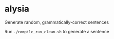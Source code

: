 # alysia
Generate random, grammatically-correct sentences

Run `./compile_run_clean.sh` to generate a sentence
